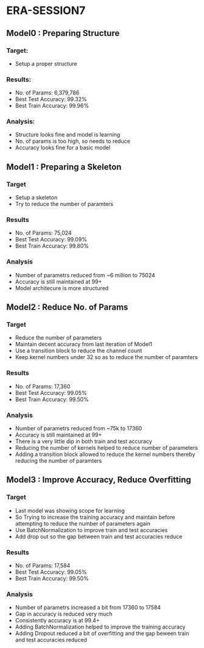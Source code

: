 # ERA-SESSION7

## Model0 : Preparing Structure
### Target:
 - Setup a proper structure

### Results:
 - No. of Params: 6,379,786
 - Best Test Accuracy: 99.32%
 - Best Train Accuracy: 99.96%

### Analysis:
 - Structure looks fine and model is learning
 - No. of params is too high, so needs to reduce
 - Accuracy looks fine for a basic model

## Model1 : Preparing a Skeleton
### Target
 - Setup a skeleton
 - Try to reduce the number of paramters

### Results
 - No. of Params: 75,024
 - Best Test Accuracy: 99.09%
 - Best Train Accuracy: 99.80%

### Analysis
 - Number of parametrs reduced from ~6 million to 75024
 - Accuracy is still maintained at 99+
 - Model architecure is more structured

## Model2 : Reduce No. of Params
### Target
 - Reduce the number of parameters
 - Maintain decent accuracy from last iteration of Model1
 - Use a transition block to reduce the channel count
 - Keep kernel numbers under 32 so as to reduce the number of paramters

### Results
 - No. of Params: 17,360
 - Best Test Accuracy: 99.05%
 - Best Train Accuracy: 99.50%

### Analysis
 - Number of parametrs reduced from ~75k to 17360
 - Accuracy is still maintained at 99+
 - There is a very little dip in both train and test accuracy
 - Reducing the number of kernels helped to reduce number of parameters
 - Adding a transition block allowed to reduce the kernel numbers thereby reducing the number of paramters

## Model3 : Improve Accuracy, Reduce Overfitting
### Target
 - Last model was showing scope for learning
 - So Trying to increase the training accuracy and maintain before attempting to reduce the number of parameters again
 - Use BatchNormalization to improve train and test accuracies
 - Add drop out so the gap between train and test accuracies reduce

### Results
 - No. of Params: 17,584
 - Best Test Accuracy: 99.05%
 - Best Train Accuracy: 99.50%

### Analysis
 - Number of parametrs increased a bit from 17360 to 17584
 - Gap in accuracy is reduced very much
 - Consistently accuracy is at 99.4+
 - Adding BatchNormalization helped to improve the training accuracy
 - Adding Dropout reduced a bit of overfitting and the gap beween train and test accuracies reduced


